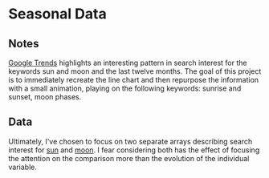 # Seasonal Data

<!-- ## [Live Demo](LIVE_DEMO_URL) -->

## Notes

[Google Trends](https://trends.google.com/trends/explore?q=sun,moon) highlights an interesting pattern in search interest for the keywords sun and moon and the last twelve months. The goal of this project is to immediately recreate the line chart and then repurpose the information with a small animation, playing on the following keywords: sunrise and sunset, moon phases.

## Data

Ultimately, I've chosen to focus on two separate arrays describing search interest for [sun](https://trends.google.com/trends/explore?q=sun) and [moon](https://trends.google.com/trends/explore?q=moon). I fear considering both has the effect of focusing the attention on the comparison more than the evolution of the individual variable.
